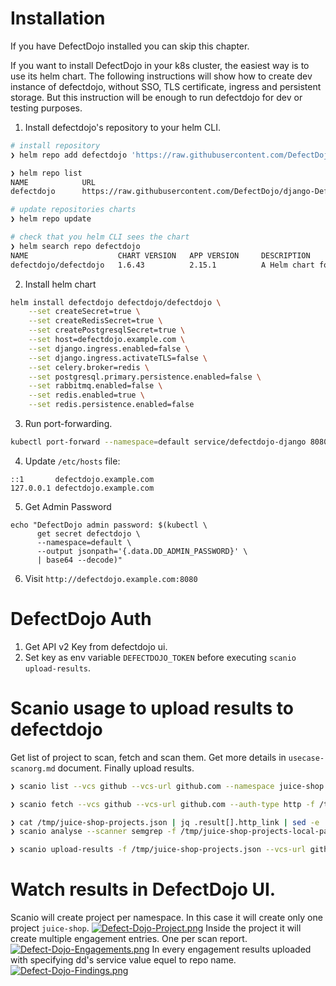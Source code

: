 
# Installation

If you have DefectDojo installed you can skip this chapter.  

If you want to install DefectDojo in your k8s cluster, the easiest way is to use its helm chart. The following instructions will show how to create dev instance of defectdojo, without SSO, TLS certificate, ingress and persistent storage. But this instruction will be enough to run defectdojo for dev or testing purposes.
1. Install defectdojo's repository to your helm CLI.
```bash
# install repository
❯ helm repo add defectdojo 'https://raw.githubusercontent.com/DefectDojo/django-DefectDojo/helm-charts'

❯ helm repo list
NAME            URL                                                                       
defectdojo      https://raw.githubusercontent.com/DefectDojo/django-DefectDojo/helm-charts

# update repositories charts
❯ helm repo update

# check that you helm CLI sees the chart
❯ helm search repo defectdojo
NAME                    CHART VERSION   APP VERSION     DESCRIPTION                                      
defectdojo/defectdojo   1.6.43          2.15.1          A Helm chart for Kubernetes to install DefectDojo
```
2. Install helm chart
```bash
helm install defectdojo defectdojo/defectdojo \
    --set createSecret=true \
    --set createRedisSecret=true \
    --set createPostgresqlSecret=true \
    --set host=defectdojo.example.com \
    --set django.ingress.enabled=false \
    --set django.ingress.activateTLS=false \
    --set celery.broker=redis \
    --set postgresql.primary.persistence.enabled=false \
    --set rabbitmq.enabled=false \
    --set redis.enabled=true \
    --set redis.persistence.enabled=false
```
3. Run port-forwarding.
```bash
kubectl port-forward --namespace=default service/defectdojo-django 8080:80
```
4. Update `/etc/hosts` file:
```
::1       defectdojo.example.com
127.0.0.1 defectdojo.example.com
```
5. Get Admin Password
```
echo "DefectDojo admin password: $(kubectl \
      get secret defectdojo \
      --namespace=default \
      --output jsonpath='{.data.DD_ADMIN_PASSWORD}' \
      | base64 --decode)"
```
6. Visit `http://defectdojo.example.com:8080`


# DefectDojo Auth
1. Get API v2 Key from defectdojo ui.
2. Set key as env variable `DEFECTDOJO_TOKEN` before executing `scanio upload-results`.


# Scanio usage to upload results to defectdojo
Get list of project to scan, fetch and scan them. Get more details in `usecase-scanorg.md` document. Finally upload results.
```bash
❯ scanio list --vcs github --vcs-url github.com --namespace juice-shop --output /tmp/juice-shop-projects.json

❯ scanio fetch --vcs github --vcs-url github.com --auth-type http -f /tmp/juice-shop-projects.json -j 10

❯ cat /tmp/juice-shop-projects.json | jq .result[].http_link | sed -e 's#^"https://##g' | sed -e 's#.git"$##g' > /tmp/juice-shop-projects-local-paths.json
❯ scanio analyse --scanner semgrep -f /tmp/juice-shop-projects-local-paths.json -j 10

❯ scanio upload-results -f /tmp/juice-shop-projects.json --vcs-url github.com
```

# Watch results in DefectDojo UI.
Scanio will create project per namespace. In this case it will create only one project `juice-shop`.
[![Defect-Dojo-Project.png](https://i.ibb.co/PgJkcRX/Defect-Dojo-Project.png)](https://ibb.co/Xt6H790)
Inside the project it will create multiple engagement entries. One per scan report.
[![Defect-Dojo-Engagements.png](https://i.ibb.co/FH2Lzy0/Defect-Dojo-Engagements.png)](https://ibb.co/PDKvgP9)
In every engagement results uploaded with specifying dd's service value equel to repo name.
[![Defect-Dojo-Findings.png](https://i.ibb.co/xSx0YQT/Defect-Dojo-Findings.png)](https://ibb.co/MDF4fL0)
